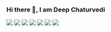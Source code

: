 ### Hi there 👋, I am Deep Chaturvedi


![](https://github-profile-summary-cards.vercel.app/api/cards/profile-details?username=deepchaturvedi007&theme=solarized)
![](https://github-profile-summary-cards.vercel.app/api/cards/repos-per-language?username=deepchaturvedi007&theme=solarized)
![](https://github-profile-summary-cards.vercel.app/api/cards/most-commit-language?username=deepchaturvedi007&theme=solarized)
![](https://github-profile-summary-cards.vercel.app/api/cards/stats?username=deepchaturvedi007&theme=solarized)
![](https://github-profile-summary-cards.vercel.app/api/cards/productive-time?username=deepchaturvedi007&theme=solarized)
![](https://github-readme-streak-stats.herokuapp.com/?user=DeepChaturvedi007)
![](https://github-readme-stats.vercel.app/api/top-langs/?username=DeepChaturvedi007)
<!--
**DeepChaturvedi007/DeepChaturvedi007** is a ✨ _special_ ✨ repository because its `README.md` (this file) appears on your GitHub profile.

Here are some ideas to get you started:

- 🔭 I’m currently working on ...
- 🌱 I’m currently learning ...
- 👯 I’m looking to collaborate on ...
- 🤔 I’m looking for help with ...
- 💬 Ask me about ...
- 📫 How to reach me: ...
- 😄 Pronouns: ...
- ⚡ Fun fact: ...
-->
